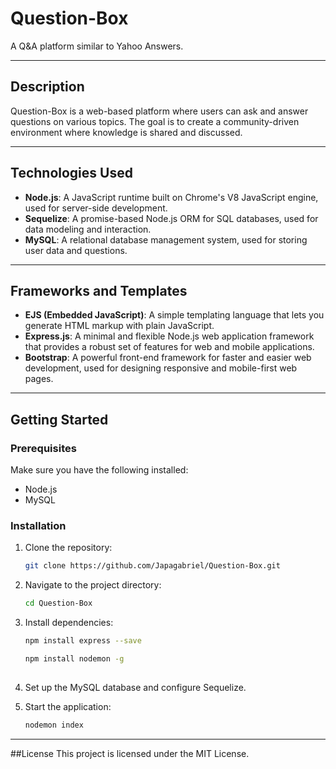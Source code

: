# Question-Box

A Q&A platform similar to Yahoo Answers.

---

## Description

Question-Box is a web-based platform where users can ask and answer questions on various topics. The goal is to create a community-driven environment where knowledge is shared and discussed.

---

## Technologies Used

- **Node.js**: A JavaScript runtime built on Chrome's V8 JavaScript engine, used for server-side development.
- **Sequelize**: A promise-based Node.js ORM for SQL databases, used for data modeling and interaction.
- **MySQL**: A relational database management system, used for storing user data and questions.

---

## Frameworks and Templates

- **EJS (Embedded JavaScript)**: A simple templating language that lets you generate HTML markup with plain JavaScript.
- **Express.js**: A minimal and flexible Node.js web application framework that provides a robust set of features for web and mobile applications.
- **Bootstrap**: A powerful front-end framework for faster and easier web development, used for designing responsive and mobile-first web pages.

---

## Getting Started

### Prerequisites

Make sure you have the following installed:

- Node.js
- MySQL

### Installation

1. Clone the repository:
   ```sh
   git clone https://github.com/Japagabriel/Question-Box.git

2. Navigate to the project directory:

   ```sh
   cd Question-Box
   
3. Install dependencies:

   ```sh
   npm install express --save

   npm install nodemon -g
  

4. Set up the MySQL database and configure Sequelize.

5. Start the application:
   ```sh
   nodemon index

---

##License
This project is licensed under the MIT License.   
   
